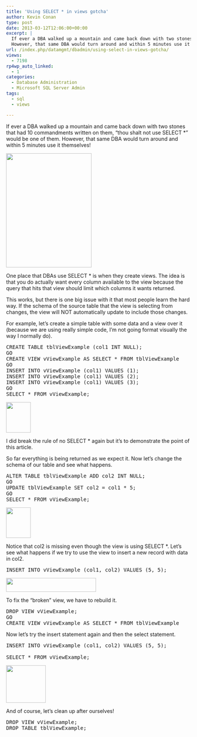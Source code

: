 ```yaml
---
title: 'Using SELECT * in views gotcha'
author: Kevin Conan
type: post
date: 2013-03-12T12:06:00+00:00
excerpt: |
  If ever a DBA walked up a mountain and came back down with two stones that had 10 commandments written on them, “thou shalt not use SELECT *” would be one of them.  
  However, that same DBA would turn around and within 5 minutes use it themselves!
url: /index.php/datamgmt/dbadmin/using-select-in-views-gotcha/
views:
  - 7198
rp4wp_auto_linked:
  - 1
categories:
  - Database Administration
  - Microsoft SQL Server Admin
tags:
  - sql
  - views

---
```

If ever a DBA walked up a mountain and came back down with two stones that had 10 commandments written on them, “thou shalt not use SELECT *” would be one of them. However, that same DBA would turn around and within 5 minutes use it themselves!

<div class="image_block">
  <a href="/wp-content/uploads/users/kconan/moses.JPG?mtime=1363096883"><img alt="" src="/wp-content/uploads/users/kconan/moses.JPG?mtime=1363096883" width="233" height="311" /></a>
</div>

One place that DBAs use SELECT * is when they create views. The idea is that you do actually want every column available to the view because the query that hits that view should limit which columns it wants returned.

This works, but there is one big issue with it that most people learn the hard way. If the schema of the source table that the view is selecting from changes, the view will NOT automatically update to include those changes.

For example, let’s create a simple table with some data and a view over it (because we are using really simple code, I’m not going format visually the way I normally do).

<pre>CREATE TABLE tblViewExample (col1 INT NULL);
GO
CREATE VIEW vViewExample AS SELECT * FROM tblViewExample
GO
INSERT INTO vViewExample (col1) VALUES (1);
INSERT INTO vViewExample (col1) VALUES (2);
INSERT INTO vViewExample (col1) VALUES (3);
GO
SELECT * FROM vViewExample;</pre>

<div class="image_block">
  <a href="/wp-content/uploads/users/kconan/view1.JPG?mtime=1363096883"><img alt="" src="/wp-content/uploads/users/kconan/view1.JPG?mtime=1363096883" width="67" height="83" /></a>
</div>

I did break the rule of no SELECT * again but it’s to demonstrate the point of this article.
  
So far everything is being returned as we expect it. Now let’s change the schema of our table and see what happens.

<pre>ALTER TABLE tblViewExample ADD col2 INT NULL;
GO
UPDATE tblViewExample SET col2 = col1 * 5;
GO
SELECT * FROM vViewExample;</pre>

<div class="image_block">
  <a href="/wp-content/uploads/users/kconan/view1.JPG?mtime=1363096883"><img alt="" src="/wp-content/uploads/users/kconan/view1.JPG?mtime=1363096883" width="67" height="83" /></a>
</div>

Notice that col2 is missing even though the view is using SELECT *. Let’s see what happens if we try to use the view to insert a new record with data in col2.

<pre>INSERT INTO vViewExample (col1, col2) VALUES (5, 5);</pre>

<div class="image_block">
  <a href="/wp-content/uploads/users/kconan/view2.JPG?mtime=1363096883"><img alt="" src="/wp-content/uploads/users/kconan/view2.JPG?mtime=1363096883" width="245" height="38" /></a>
</div>

To fix the “broken” view, we have to rebuild it.

<pre>DROP VIEW vViewExample;
GO
CREATE VIEW vViewExample AS SELECT * FROM tblViewExample</pre>

Now let’s try the insert statement again and then the select statement.

<pre>INSERT INTO vViewExample (col1, col2) VALUES (5, 5);

SELECT * FROM vViewExample;</pre>

<div class="image_block">
  <a href="/wp-content/uploads/users/kconan/view3.JPG?mtime=1363096883"><img alt="" src="/wp-content/uploads/users/kconan/view3.JPG?mtime=1363096883" width="108" height="102" /></a>
</div>

And of course, let’s clean up after ourselves!

<pre>DROP VIEW vViewExample;
DROP TABLE tblViewExample;</pre>